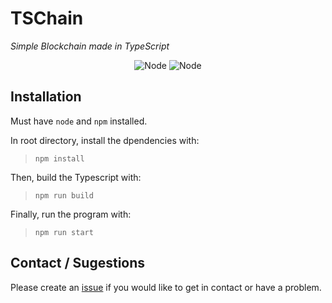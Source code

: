 # TSChain
*Simple Blockchain made in TypeScript*
<div align="center">
    <img src="https://img.shields.io/badge/Node-v16.17.1-blue"
    alt="Node" />
    <img src="https://img.shields.io/badge/npm-v9.1.3-blue"
    alt="Node" />

</div>

<!-- https://img.shields.io/endpoint?url= -->

## Installation
Must have `node` and `npm` installed.

In root directory, install the dpendencies with:
> `npm install`

Then, build the Typescript with:
> `npm run build`

Finally, run the program with:
> `npm run start`

## Contact / Sugestions
Please create an [issue](https://github.com/Retr05041/TSChain/issues) if you would like to get in contact or have a problem.
